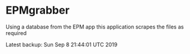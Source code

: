 # EPMgrabber
Using a database from the EPM app this application scrapes the files as required


Latest backup: Sun Sep 8 21:44:01 UTC 2019
